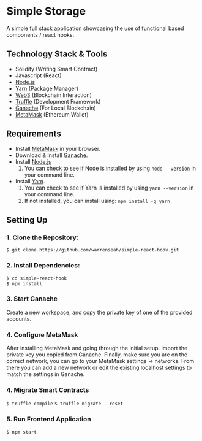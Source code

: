 # Simple Storage
A simple full stack application showcasing the use of functional based components / react hooks.

## Technology Stack & Tools
- Solidity (Writing Smart Contract)
- Javascript (React)
- [Node.js](https://nodejs.org/en/)
- [Yarn](https://yarnpkg.com/getting-started) (Package Manager)
- [Web3](https://web3js.readthedocs.io/en/v1.5.2/) (Blockchain Interaction)
- [Truffle](https://www.trufflesuite.com/docs/truffle/overview) (Development Framework)
- [Ganache](https://www.trufflesuite.com/ganache) (For Local Blockchain)
- [MetaMask](https://metamask.io/) (Ethereum Wallet)

## Requirements
- Install [MetaMask](https://metamask.io/) in your browser.
- Download & Install [Ganache](https://www.trufflesuite.com/ganache).
- Install [Node.js](https://nodejs.org/en/)
  1. You can check to see if Node is installed by using `node --version` in your command line.
- Install [Yarn](https://yarnpkg.com/getting-started).
  1. You can check to see if Yarn is installed by using `yarn --version` in your command line.
  2. If not installed, you can install using: `npm install -g yarn` 


## Setting Up
### 1. Clone the Repository:
`$ git clone https://github.com/warrenseah/simple-react-hook.git`

### 2. Install Dependencies:
```
$ cd simple-react-hook
$ npm install 
```

### 3. Start Ganache
Create a new workspace, and copy the private key of one of the provided accounts.

### 4. Configure MetaMask ​
After installing MetaMask and going through the initial setup. Import the private key you copied from Ganache. Finally, make sure you are on the correct network, you can go to your MetaMask settings -> networks. From there you can add a new network or edit the existing localhost settings to match the settings in Ganache.

### 4. Migrate Smart Contracts
`$ truffle compile`
`$ truffle migrate --reset`

### 5. Run Frontend Application
`$ npm start`

